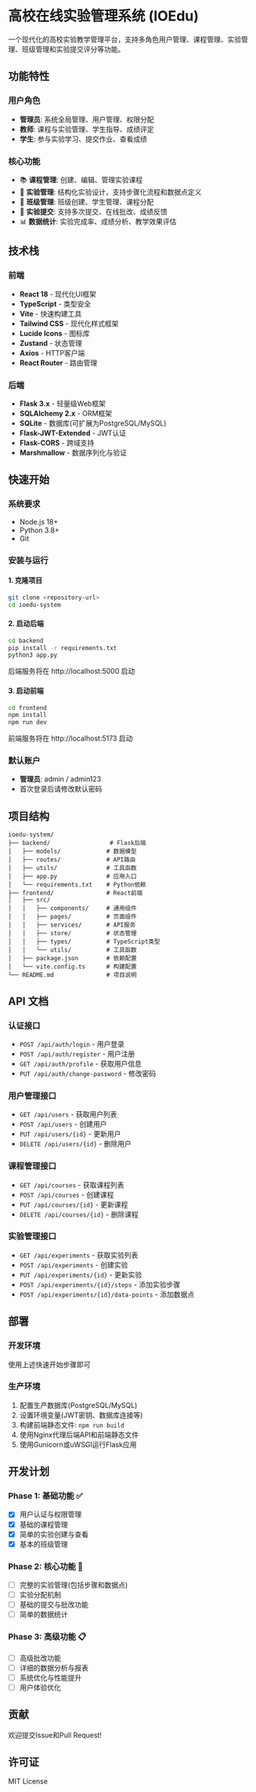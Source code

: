 # 高校在线实验管理系统 (IOEdu)

一个现代化的高校实验教学管理平台，支持多角色用户管理、课程管理、实验管理、班级管理和实验提交评分等功能。

## 功能特性

### 用户角色
- **管理员**: 系统全局管理、用户管理、权限分配
- **教师**: 课程与实验管理、学生指导、成绩评定
- **学生**: 参与实验学习、提交作业、查看成绩

### 核心功能
- 📚 **课程管理**: 创建、编辑、管理实验课程
- 🔬 **实验管理**: 结构化实验设计，支持步骤化流程和数据点定义
- 👥 **班级管理**: 班级创建、学生管理、课程分配
- 📝 **实验提交**: 支持多次提交、在线批改、成绩反馈
- 📊 **数据统计**: 实验完成率、成绩分析、教学效果评估

## 技术栈

### 前端
- **React 18** - 现代化UI框架
- **TypeScript** - 类型安全
- **Vite** - 快速构建工具
- **Tailwind CSS** - 现代化样式框架
- **Lucide Icons** - 图标库
- **Zustand** - 状态管理
- **Axios** - HTTP客户端
- **React Router** - 路由管理

### 后端
- **Flask 3.x** - 轻量级Web框架
- **SQLAlchemy 2.x** - ORM框架
- **SQLite** - 数据库(可扩展为PostgreSQL/MySQL)
- **Flask-JWT-Extended** - JWT认证
- **Flask-CORS** - 跨域支持
- **Marshmallow** - 数据序列化与验证

## 快速开始

### 系统要求
- Node.js 18+ 
- Python 3.8+
- Git

### 安装与运行

#### 1. 克隆项目
```bash
git clone <repository-url>
cd ioedu-system
```

#### 2. 启动后端
```bash
cd backend
pip install -r requirements.txt
python3 app.py
```
后端服务将在 http://localhost:5000 启动

#### 3. 启动前端
```bash
cd frontend
npm install
npm run dev
```
前端服务将在 http://localhost:5173 启动

### 默认账户
- **管理员**: admin / admin123
- 首次登录后请修改默认密码

## 项目结构

```
ioedu-system/
├── backend/                 # Flask后端
│   ├── models/             # 数据模型
│   ├── routes/             # API路由
│   ├── utils/              # 工具函数
│   ├── app.py              # 应用入口
│   └── requirements.txt    # Python依赖
├── frontend/               # React前端
│   ├── src/
│   │   ├── components/     # 通用组件
│   │   ├── pages/          # 页面组件
│   │   ├── services/       # API服务
│   │   ├── store/          # 状态管理
│   │   ├── types/          # TypeScript类型
│   │   └── utils/          # 工具函数
│   ├── package.json        # 依赖配置
│   └── vite.config.ts      # 构建配置
└── README.md               # 项目说明
```

## API 文档

### 认证接口
- `POST /api/auth/login` - 用户登录
- `POST /api/auth/register` - 用户注册
- `GET /api/auth/profile` - 获取用户信息
- `PUT /api/auth/change-password` - 修改密码

### 用户管理接口
- `GET /api/users` - 获取用户列表
- `POST /api/users` - 创建用户
- `PUT /api/users/{id}` - 更新用户
- `DELETE /api/users/{id}` - 删除用户

### 课程管理接口
- `GET /api/courses` - 获取课程列表
- `POST /api/courses` - 创建课程
- `PUT /api/courses/{id}` - 更新课程
- `DELETE /api/courses/{id}` - 删除课程

### 实验管理接口
- `GET /api/experiments` - 获取实验列表
- `POST /api/experiments` - 创建实验
- `PUT /api/experiments/{id}` - 更新实验
- `POST /api/experiments/{id}/steps` - 添加实验步骤
- `POST /api/experiments/{id}/data-points` - 添加数据点

## 部署

### 开发环境
使用上述快速开始步骤即可

### 生产环境
1. 配置生产数据库(PostgreSQL/MySQL)
2. 设置环境变量(JWT密钥、数据库连接等)
3. 构建前端静态文件: `npm run build`
4. 使用Nginx代理后端API和前端静态文件
5. 使用Gunicorn或uWSGI运行Flask应用

## 开发计划

### Phase 1: 基础功能 ✅
- [x] 用户认证与权限管理
- [x] 基础的课程管理
- [x] 简单的实验创建与查看
- [x] 基本的班级管理

### Phase 2: 核心功能 🚧
- [ ] 完整的实验管理(包括步骤和数据点)
- [ ] 实验分配机制
- [ ] 基础的提交与批改功能
- [ ] 简单的数据统计

### Phase 3: 高级功能 📋
- [ ] 高级批改功能
- [ ] 详细的数据分析与报表
- [ ] 系统优化与性能提升
- [ ] 用户体验优化

## 贡献

欢迎提交Issue和Pull Request!

## 许可证

MIT License